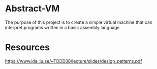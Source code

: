# Abstract-VM
The purpose of this project is to create a simple virtual machine that can interpret programs written in a basic assembly language
# Resources
https://www.ida.liu.se/~TDDD38/lecture/slides/design_patterns.pdf